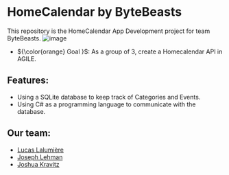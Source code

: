 # HomeCalendar by ByteBeasts
This repository is the HomeCalendar App Development project for team ByteBeasts.
![image](https://github.com/joeyl83/jacappdev1-2024-ByteBeasts/assets/111912000/df6d8240-a704-433a-9a23-7f0fb175fdfb)


- ${\color{orange}   Goal    }$: As a group of 3, create a Homecalendar API in AGILE.


## Features:

- Using a SQLite database to keep track of Categories and Events.
- Using C# as a programming language to communicate with the database.

## Our team: 
- [Lucas Lalumière](https://github.com/Shlucus)
- [Joseph Lehman](https://github.com/joeyl83)
- [Joshua  Kravitz](https://github.com/JoshKrav)

